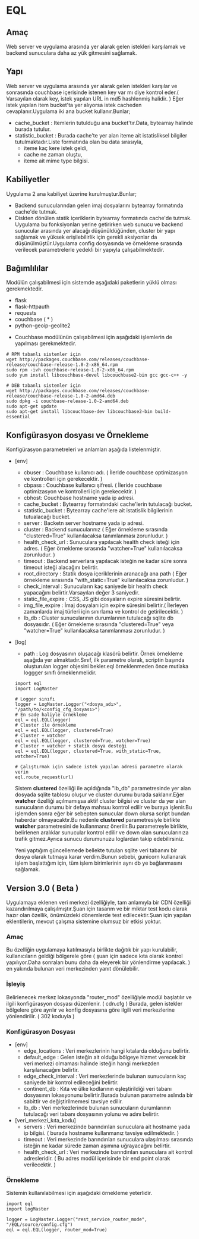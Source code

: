 # EQL
## Amaç
Web server ve uygulama arasında yer alarak gelen istekleri karşılamak ve backend sunuculara daha az yük gitmesini sağlamak.
## Yapı
Web server ve uygulama arasında yer alarak gelen istekleri karşılar ve sonrasında couchbase içerisinde istenen key var mı diye kontrol eder.( Varsayılan olarak key, istek yapılan URL in md5 hashlenmiş halidir. ) Eğer istek yapılan item bucket'ta yer alıyorsa istek cacheden cevaplanır.Uygulama iki ana bucket kullanır.Bunlar;
+ cache_bucket : Itemlerin tutulduğu ana bucket'tır.Data, bytearray halinde burada tutulur.
+ statistic_bucket : Burada cache'te yer alan iteme ait istatisliksel bilgiler tutulmaktadır.Liste formatında olan bu data sırasıyla,
  + iteme kaç kere istek geldi,
  + cache ne zaman oluştu,
  + iteme ait mime type bilgisi.

## Kabiliyetler
Uygulama 2 ana kabiliyet üzerine kurulmuştur.Bunlar;
+ Backend sunucularından gelen imaj dosyalarını bytearray formatında cache'de tutmak.
+ Diskten dönülen statik içeriklerin bytearray formatında cache'de tutmak.
Uygulama bu fonksiyonları yerine getirirken web sunucu ve backend sunucular arasında yer alacağı düşünüldüğünden, cluster bir yapı sağlamak ve yüksek erişilebilirlik için gerekli aksiyonlar da düşünülmüştür.Uygulama config dosyasında ve örnekleme sırasında verilecek parametrelerle yedekli bir yapıyla çalışabilmektedir.

## Bağımlılılar
Modülün çalışabilmesi için sistemde aşağıdaki paketlerin yüklü olması gerekmektedir.
+ flask
+ flask-httpauth
+ requests
+ couchbase ( * )
+ python-geoip-geolite2

* Couchbase modülünün çalışabilmesi için aşağıdaki işlemlerin de yapılması gerekmektedir.
```
# RPM tabanlı sistemler için
wget http://packages.couchbase.com/releases/couchbase-release/couchbase-release-1.0-2-x86_64.rpm
sudo rpm -ivh couchbase-release-1.0-2-x86_64.rpm
sudo yum install libcouchbase-devel libcouchbase2-bin gcc gcc-c++ -y

# DEB tabanlı sistemler için
wget http://packages.couchbase.com/releases/couchbase-release/couchbase-release-1.0-2-amd64.deb
sudo dpkg -i couchbase-release-1.0-2-amd64.deb
sudo apt-get update
sudo apt-get install libcouchbase-dev libcouchbase2-bin build-essential
```

## Konfigürasyon dosyası ve Örnekleme
Konfigürasyon parametreleri ve anlamları aşağıda listelenmiştir.
+ [env]
  + cbuser : Couchbase kullanıcı adı. ( İleride couchbase optimizasyon ve kontrolleri için gerekecektir. )
  + cbpass : Couchbase kullanıcı şifresi. ( İleride couchbase optimizasyon ve kontrolleri için gerekecektir. )
  + cbhost: Couchbase hostname yada ip adresi.
  + cache_bucket : Bytearray formatındaki cache'lerin tutulacağı bucket.
  + statistic_bucket : Bytearray cache'lere ait istatislik bilgilerinin tutualacağı bucket. 
  + server : Backetn server hostname yada ip adresi.
  + cluster : Backend sunucularınız ( Eğer örnekleme sırasında "clustered=True" kullanılacaksa tanımlanması zorunludur. )
  + health_check_url : Sunuculara yapılacak health check isteği için adres. ( Eğer örnekleme sırasında "watcher=True" kullanılacaksa  zorunludur. )
  + timeout : Backend serverlara yapılacak isteğin ne kadar süre sonra timeout isteği alacağını belirtir.
  + root_directory : Statik dosya içeriklerinin aranacağı ana path ( Eğer örnekleme sırasında "with_static=True" kullanılacaksa zorunludur. )
  + check_interval : Sunucuların kaç saniyede bir health check yapacağını belirtir.Varsayılan değer 3 saniyedir.
  + static_file_expire : CSS, JS gibi dosyaların expire süresini belirtir.
  + img_file_expire : İmaj dosyaları için expire süresini belirtir.( İlerleyen zamanlarda imaj türleri için sınırlama ve kontrol de getirilecektir. )
  + lb_db : Cluster sunucularının durumlarının tutulacağı sqlite db dosyasıdır. ( Eğer örnekleme sırasında "clustered=True" veya "watcher=True" kullanılacaksa tanımlanması zorunludur. )
+ [log]
  + path : Log dosyasının oluşacağı klasörü belirtir.
  Örnek örnekleme aşağıda yer almaktadır.Sınıf, ilk parametre olarak, scriptin başında oluşturulan logger objesini bekler.eql örneklenmeden önce mutlaka loggger sınıfı örneklenmelidir.
  ```
  import eql
  import LogMaster
  
  # Logger sınıfı
  logger = LogMaster.Logger("<dosya_adı>", "/path/to/<config_cfg_dosyası>")
  # En sade haliyle örnekleme
  eql = eql.EQL(logger)
  # Cluster ile örnekleme
  eql = eql.EQL(logger, clustered=True)
  # Cluster + watcher
  eql = eql.EQL(logger, clustered=True, watcher=True)
  # Cluster + watcher + statik dosya desteği
  eql = eql.EQL(logger, clustered=True, with_static=True, watcher=True)
  
  # Çalıştırmak için sadece istek yapılan adresi parametre olarak verin
  eql.route_request(url)
  ```
  
  Sistem **clustered** özelliği ile açıldığında "lb_db" parametresinde yer alan dosyada sqlite tablosu oluşur ve cluster durumu burada saklanır.Eğer **watcher** özelliği açılmamışsa aktif cluster bilgisi ve cluster da yer alan sunucuların durumu bir defaya mahsuu kontrol edilir ve buraya işlenir.Bu işlemden sonra eğer bir sebepten sunucular down olursa script bundan haberdar olmayacaktır.Bu nedenle **clustered** parametresiyle birlikte **watcher** parametresini de kullanmanız önerilir.Bu parametreyle birlikte, belirlenen aralıklar sunucular kontrol edilir ve down olan sunucularınıza trafik gitmez.Ayrıca sunucu durumunuzu loglardan takip edebilirsiniz.

  Yeni yaptığım güncellemede bellekte tutulan sqlite veri tabanını bir dosya olarak tutmaya karar verdim.Bunun sebebi, gunicorn kullanarak işlem başlattığım için, tüm işlem birimlerinin aynı db ye bağlanmasını sağlamak.

## Version 3.0 ( Beta )
Uygulamaya eklenen veri merkezi özelliğiyle, tam anlamıyla bir CDN özelliği kazandırılmaya çalışılmıştır.Şuan için tasarım ve bir miktar test kodu olarak hazır olan özellik, önümüzdeki dönemlerde test edilecektir.Şuan için yapılan eklentilerin, mevcut çalışma sistemine olumsuz bir etkisi yoktur.

### Amaç
Bu özelliğin uygulamaya katılmasıyla birlikte dağıtık bir yapı kurulabilir, kullanıcıların geldiği bölgerele göre ( şuan için sadece kıta olarak kontrol yapılıyor.Daha sonraları bunu daha da eleyerek bir yönlendirme yapılacak. ) en yakında bulunan veri merkezinden yanıt dönülebilir.

### İşleyiş
Belirlenecek merkez lokasyonda "router_mod" özelliğiyle modül başlatılır ve ilgili konfigürasyon dosyası düzenlenir. ( cdn.cfg ) Burada, gelen istekler bölgelere göre ayrılır ve konfig dosyasına göre ilgili veri merkezlerine yönlendirilir. ( 302 koduyla )

### Konfigürasyon Dosyası
+ [env]
  + edge_locations : Veri merkezlerinin hangi kıtalarda olduğunu belirtir.
  + default_edge : Gelen isteğin ait olduğu bölgeye hizmet verecek bir veri merkezi olmaması halinde isteğin hangi merkezden karşılanacağını belirtir.
  + edge_check_interval : Veri merkezlerinde bulunan sunucuların kaç saniyede bir kontrol edileceğini belirtir.
  + continent_db : Kıta ve ülke kodlarının eşleştirildiği veri tabanı dosyasının lokasyonunu belirtir.Burada bulunan parametre aslında bir sabittir ve değiştirilmemesi tavsiye edilir.
  + lb_db : Veri merkezlerinde bulunan sunucuların durumlarının tutulacağı veri tabanı dosyasının yolunu ve adını belirtir.
+ [veri_merkezi_kıta_kodu]
  + servers : Veri merkezinde barındırılan sunuculara ait hostname yada ip bilgisi. ( burada hostname kullanmanız tavsiye edilmektedir. )
  + timeout : Veri merkezinde barındırılan sunuculara ulaşılması sırasında isteğin ne kadar sürede zaman aşımına uğrayacağını belirtir.
  + health_check_url : Veri merkezinde barındırılan sunuculara ait kontrol adresleridir. ( Bu adres modül içerisinde bir end point olarak verilecektir. )

### Örnekleme
Sistemin kullanılabilmesi için aşağıdaki örnekleme yeterlidir.

```
import eql
import logMaster

logger = LogMaster.Logger("rest_service_router_mode", "/EQL/source/config.cfg")
eql = eql.EQL(logger, router_mod=True)
```
